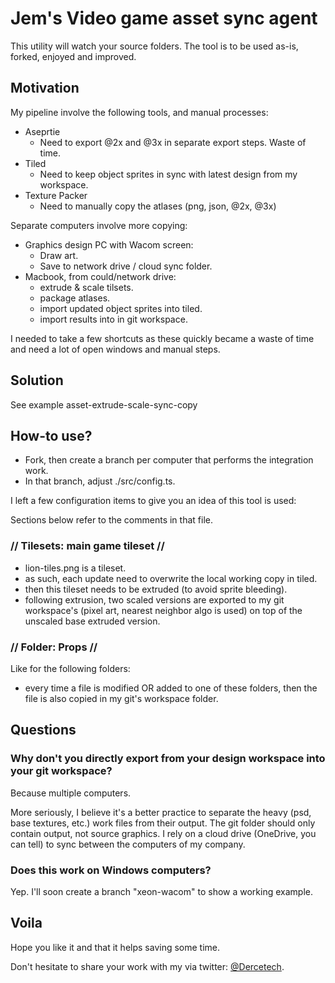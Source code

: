 # Jem's Video game asset sync agent

This utility will watch your source folders. The tool is to be used as-is, forked, enjoyed and improved.

## Motivation

My pipeline involve the following tools, and manual processes:

- Aseprtie
  - Need to export @2x and @3x in separate export steps. Waste of time.
- Tiled
  - Need to keep object sprites in sync with latest design from my workspace.
- Texture Packer
  - Need to manually copy the atlases (png, json, @2x, @3x)

Separate computers involve more copying:

- Graphics design PC with Wacom screen:
  - Draw art.
  - Save to network drive / cloud sync folder.
- Macbook, from could/network drive:
  - extrude & scale tilsets.
  - package atlases.
  - import updated object sprites into tiled.
  - import results into in git workspace.

I needed to take a few shortcuts as these quickly became a waste of time and need a lot of open windows and manual steps.

## Solution

See example
asset-extrude-scale-sync-copy

## How-to use?

- Fork, then create a branch per computer that performs the integration work.
- In that branch, adjust ./src/config.ts.

I left a few configuration items to give you an idea of this tool is used:

Sections below refer to the comments in that file.

### // Tilesets: main game tileset //

- lion-tiles.png is a tileset.
- as such, each update need to overwrite the local working copy in tiled.
- then this tileset needs to be extruded (to avoid sprite bleeding).
- following extrusion, two scaled versions are exported to my git workspace's (pixel art, nearest neighbor algo is used) on top of the unscaled base extruded version.

### // Folder: Props //

Like for the following folders:

- every time a file is modified OR added to one of these folders, then the file is also copied in my git's workspace folder.

## Questions

### Why don't you directly export from your design workspace into your git workspace?

Because multiple computers.

More seriously, I believe it's a better practice to separate the heavy (psd, base textures, etc.) work files from their output. The git folder should only contain output, not source graphics. I rely on a cloud drive (OneDrive, you can tell) to sync between the computers of my company.

### Does this work on Windows computers?

Yep. I'll soon create a branch "xeon-wacom" to show a working example.

## Voila

Hope you like it and that it helps saving some time.

Don't hesitate to share your work with my via twitter:
[@Dercetech](https://twitter.com/dercetech).
